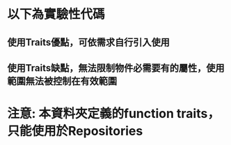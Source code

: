# 以下為實驗性代碼
## 使用Traits優點，可依需求自行引入使用
## 使用Traits缺點，無法限制物件必需要有的屬性，使用範圍無法被控制在有效範圍

# 注意: 本資料夾定義的function traits，只能使用於Repositories
